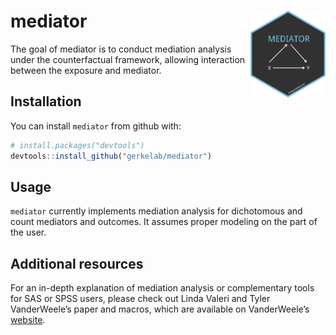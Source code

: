 
# mediator <img src="man/figures/hex.png" align="right" height="139" />

The goal of mediator is to conduct mediation analysis under the
counterfactual framework, allowing interaction between the exposure and
mediator.

## Installation

You can install `mediator` from github with:

``` r
# install.packages("devtools")
devtools::install_github("gerkelab/mediator")
```

## Usage

`mediator` currently implements mediation analysis for dichotomous and
count mediators and outcomes. It assumes proper modeling on the part of
the user.

## Additional resources

For an in-depth explanation of mediation analysis or complementary tools
for SAS or SPSS users, please check out Linda Valeri and Tyler
VanderWeele’s paper and macros, which are available on VanderWeele’s
[website](https://www.hsph.harvard.edu/tyler-vanderweele/tools-and-tutorials/).
